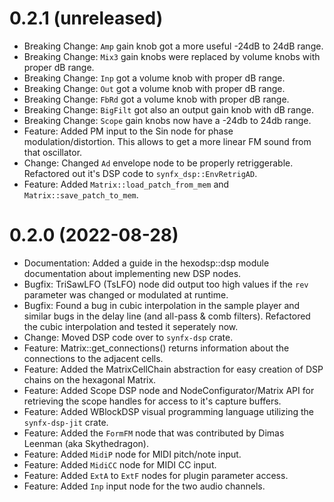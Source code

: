 0.2.1 (unreleased)
==================

* Breaking Change: `Amp` gain knob got a more useful -24dB to 24dB range.
* Breaking Change: `Mix3` gain knobs were replaced by volume knobs
with proper dB range.
* Breaking Change: `Inp` got a volume knob with proper dB range.
* Breaking Change: `Out` got a volume knob with proper dB range.
* Breaking Change: `FbRd` got a volume knob with proper dB range.
* Breaking Change: `BigFilt` got also an output gain knob with dB range.
* Breaking Change: `Scope` gain knobs now have a -24db to 24db range.
* Feature: Added PM input to the Sin node for phase modulation/distortion.
This allows to get a more linear FM sound from that oscillator.
* Change: Changed `Ad` envelope node to be properly retriggerable. Refactored
out it's DSP code to `synfx_dsp::EnvRetrigAD`.
* Feature: Added `Matrix::load_patch_from_mem` and `Matrix::save_patch_to_mem`.

0.2.0 (2022-08-28)
==================

* Documentation: Added a guide in the hexodsp::dsp module documentation
about implementing new DSP nodes.
* Bugfix: TriSawLFO (TsLFO) node did output too high values if the `rev`
parameter was changed or modulated at runtime.
* Bugfix: Found a bug in cubic interpolation in the sample player and
similar bugs in the delay line (and all-pass & comb filters). Refactored
the cubic interpolation and tested it seperately now.
* Change: Moved DSP code over to `synfx-dsp` crate.
* Feature: Matrix::get\_connections() returns information about the connections
to the adjacent cells.
* Feature: Added the MatrixCellChain abstraction for easy creation of DSP
chains on the hexagonal Matrix.
* Feature: Added Scope DSP node and NodeConfigurator/Matrix API for retrieving
the scope handles for access to it's capture buffers.
* Feature: Added WBlockDSP visual programming language utilizing the `synfx-dsp-jit` crate.
* Feature: Added the `FormFM` node that was contributed by Dimas Leenman (aka Skythedragon).
* Feature: Added `MidiP` node for MIDI pitch/note input.
* Feature: Added `MidiCC` node for MIDI CC input.
* Feature: Added `ExtA` to `ExtF` nodes for plugin parameter access.
* Feature: Added `Inp` input node for the two audio channels.

